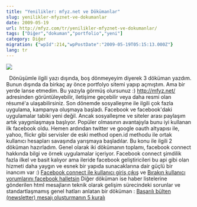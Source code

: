 ```yaml
---
title: "Yenilikler: mfyz.net ve Dökümanlar"
slug: yenilikler-mfyznet-ve-dokumanlar
date: 2009-05-19
url: http://mfyz.com/tr/yenilikler-mfyznet-ve-dokumanlar/
tags: ["Diğer","dokuman","portfolio","yeni"]
category: Diğer
migration: {"wpId":214,"wpPostDate":"2009-05-19T05:15:13.000Z"}
lang: tr
---
```


![](/images/archive/tr/2009/05/portfolyo_fbconnect.jpg)

  Dönüşümle ilgili yazı dışında, boş dönmeyeyim diyerek 3 döküman yazdım. Bunun dışında da birkaç ay önce portfolyo sitemi yapıp açmıştım. Ama bir yerde lanse etmedim. Bu yazıyla görmüş olursunuz :) http://mfyz.net/ adresinden görüntüleyebilir, iletişime geçebilir veya daha resmi olan résumé'a ulaşabilirsiniz. Son dönemde sosyalleşme ile ilgili çok fazla uygulama, kampanya oluşmaya başladı. Facebook ve facebook'daki uygulamalar tabiki yeni değil. Ancak sosyalleşme ve siteler arası paylaşım artık yaygınlaşmaya başlıyor. Popüler olmasının avantajıyla bunu iyi kullanan ilk facebook oldu. Hemen ardından twitter ve google oauth altyapısı ile, yahoo, flickr gibi servisler de eski method open.id methodu ile ortak kullanıcı hesapları savaşında yarışmaya başladılar. Bu konu ile ilgili 2 döküman hazırladım. Genel olarak iki dökümanın toplamı, facebook connect hakkında bilgi ve örnek uygulamalar içeriyor. Facebook connect şimdilik fazla ilkel ve basit kalıyor ama ileride facebook geliştiricileri bu api gibi olan hizmeti daha yaygın ve esnek bir yapıda sunacaklarına dair güçlü bir inancım var :) [Facebook connect ile kullanıcı giriş çıkış](https://tr.mfyz.com/facebook-connect-ile-kullanici-giris-cikis/) ve [Bırakın kullanıcı yorumlarını facebook halletsin](https://tr.mfyz.com/birakin-kullanici-yorumlarini-facebook-halletsin/) Diğer döküman ise haber listelerine gönderilen html mesajların teknik olarak gelişim sürecindeki sorunlar ve standartlaşmamış genel hatları anlatan bir döküman : [Başarılı bülten (newsletter) mesajı oluşturmanın 5 kuralı](https://tr.mfyz.com/basarili-bulten-newsletter-mesaji-olusturmanin-5-kurali/)